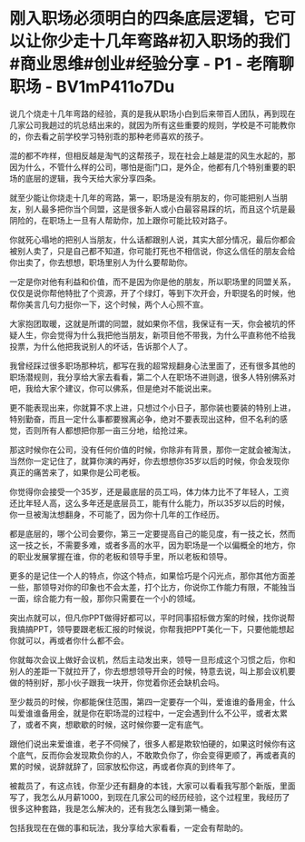 # 刚入职场必须明白的四条底层逻辑，它可以让你少走十几年弯路#初入职场的我们 #商业思维#创业#经验分享 - P1 - 老隋聊职场 - BV1mP411o7Du

说几个烧走十几年弯路的经验，真的是我从职场小白到后来带百人团队，再到现在几家公司我趟过的坑总结出来的，就因为所有这些重要的规则，学校是不可能教你的，你去看之前学校学习特别乖的那种老师喜欢的孩子。

混的都不咋样，但相反越是淘气的这帮孩子，现在社会上越是混的风生水起的，那因为什么，不管什么样的公司，哪怕是衙门口，是外企，他都有几个特别重要的职场的底层的逻辑，我今天给大家分享四条。

就至少能让你烧走十几年的弯路，第一，职场是没有朋友的，你可能把别人当朋友，别人最多把你当个同盟，这是很多新人或小白最容易踩的坑，而且这个坑是最阴险的，在职场上一旦有人帮助你，加上跟你可能比较对路子。

你就死心塌地的把别人当朋友，什么话都跟别人说，其实大部分情况，最后你都会被别人卖了，只是自己都不知道，你可能打死也不相信说，你这么信任的朋友会给你出卖了，你去想想，职场里别人为什么要帮助你。

一定是你对他有利益和价值，而不是因为你是他的朋友，所以职场里的同盟关系，仅仅是说你帮他特批了个资源，开了个绿灯，等到下次开会，升职提名的时候，他帮你美言几句力挺你一下，这个时候，两个人心照不宣。

大家抱团取暖，这就是所谓的同盟，就如果你不信，我保证有一天，你会被坑的怀疑人生，你会觉得为什么我把他当朋友，新项目他不带我，为什么平直称他不给我投票，为什么他把我说别人的坏话，告诉那个人了。

我曾经踩过很多职场那种坑，都写在我的超常规翻身心法里面了，还有很多其他的职场潜规则，我分享给大家去看看，第二个人在职场不进则退，很多人特别佛系对吧，我给大家个建议，你可以佛系，但是绝对不能说出来。

更不能表现出来，你就算不求上进，只想过个小日子，那你装也要装的特别上进，特别勤奋，而且一定什么事都要猴离必争，绝对不要表现出这种，但不名利的感觉，否则所有人都想把你那一亩三分地，给抢过来。

那这时候你在公司，没有任何价值的时候，你除非有背景，那你一定就会被淘汰，当然你一定记住了，就算你演的再好，你去想想你35岁以后的时候，你会发现你真正的痛苦来了，如果你是公司老板。

你觉得你会接受一个35岁，还是最底层的员工吗，体力体力比不了年轻人，工资还比年轻人高，这么多年还是底层员工，能有什么能力，所以35岁以后的时候，你一旦被淘汰想翻身，不可能了，因为你十几年的工作经历。

都是底层的，哪个公司会要你，第三一定要提高自己的能见度，有一技之长，然而这一技之长，不需要多难，或者多高的水平，因为职场是一个以偏概全的地方，你的职业发展掌握在谁，你的老板和领导手里，所以老板和领导。

更多的是记住一个人的特点，你这个特点，如果恰巧是个闪光点，那你其他方面差一些，那领导对你的印象也不会太差，打个比方，你说你工作能力有限，不能独当一面，综合能力有一般，那你只需要在一个小的领域。

突出点就可以，但凡你PPT做得好都可以，平时同事招标做方案的时候，找你说帮我搞搞PPT，领导要跟老板汇报的时候说，你帮我把PPT美化一下，只要他能想起你就可以，再或者你什么都不会。

你就每次会议上做好会议机，然后主动发出来，领导一旦形成这个习惯之后，你和别人的差距一下就拉开了，你去想想领导开会的时候，特意去说，叫上那会议机要做的特别好，那小伙子跟我一块开，你觉着你还会缺机会吗。

至少裁员的时候，你都能保住范围，第四一定要存一个叫，爱谁谁的备用金，什么叫爱谁谁备用金，就是你在职场混的过程中，一定会遇到什么不公平，或者太累了，或者不爽，想歇歇的时候，这时候你要一定有底气。

跟他们说出来爱谁谁，老子不伺候了，很多人都是欺软怕硬的，如果这时候你有这个底气，反而你会发现欺负你的人，不敢欺负你了，你会变得更顺了，再或者真的累的时候，说辞就辞了，回家放松你这，再或者你真的到终年了。

被裁员了，有这点钱，你至少还有翻身的本钱，大家可以看看我写那个新版，里面写了，我怎么从月薪1000，到现在几家公司的经历经验，这个过程里，我经历了很多这种套路，我是怎么解决的，还有我怎么赚到第一桶金。

包括我现在在做的事和玩法，我分享给大家看看，一定会有帮助的。